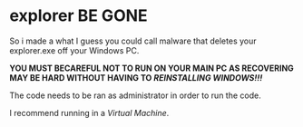 # explorer BE GONE
So i made a what I guess you could call malware that deletes your explorer.exe off your Windows PC.

**YOU MUST BECAREFUL NOT TO RUN ON YOUR MAIN PC AS RECOVERING MAY BE HARD WITHOUT HAVING TO *REINSTALLING WINDOWS!!!***

The code needs to be ran as administrator in order to run the code.

I recommend running in a *Virtual Machine*.

